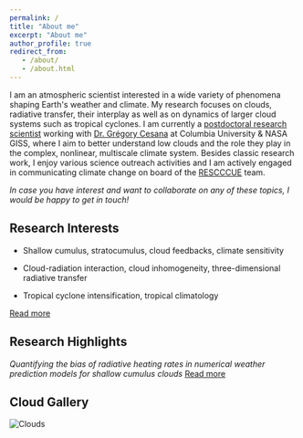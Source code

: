 ```yaml
---
permalink: /
title: "About me"
excerpt: "About me"
author_profile: true
redirect_from: 
   - /about/
   - /about.html
---
```

I am an atmospheric scientist interested in a wide variety of phenomena shaping Earth's weather and climate. My research focuses on clouds, radiative transfer, their interplay as well as on dynamics of larger cloud systems such as tropical cyclones. I am currently a [postdoctoral research scientist](https://ccsr.columbia.edu/people/nina-crnivec) working with [Dr. Grégory Cesana](https://ccsr.columbia.edu/people/gregory-cesana) at Columbia University & NASA GISS, where I aim to better understand low clouds and the role they play in the complex, nonlinear, multiscale climate system. Besides classic research work, I enjoy various science outreach activities and I am actively engaged in communicating climate change on board of the [RESCCCUE](https://www.emetsoc.org/oc2020-for-rescccue-slovenia/) team.

_In case you have interest and want to collaborate on any of these topics, I would be happy to get in touch!_ 

Research Interests
------
- Shallow cumulus, stratocumulus, cloud feedbacks, climate sensitivity

- Cloud-radiation interaction, cloud inhomogeneity, three-dimensional radiative transfer 

- Tropical cyclone intensification, tropical climatology

[Read more](https://ninacrnivec.github.io/research/)

Research Highlights
------
_Quantifying the bias of radiative heating rates in numerical weather prediction models for shallow cumulus clouds_ [Read more](https://www.atmos-chem-phys.net/19/8083/2019/)

Cloud Gallery
------
![Clouds](/images/CloudTypesNC.jpg)


